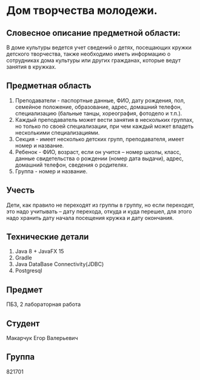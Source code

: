 # Дом творчества молодежи.

## Словесное описание предметной области: 
В доме культуры ведется учет сведений о детях, посещающих кружки детского творчества, также необходимо иметь информацию о сотрудниках дома культуры или других гражданах, которые ведут занятия в кружках. 

## Предметная область
1. Преподаватели - паспортные данные, ФИО, дату рождения, пол, семейное положение, образование, адрес, домашний телефон, специализацию (бальные танцы, хореография, фотодело и т.п.).
2. Каждый преподаватель может вести занятия в нескольких группах, но только по своей специализации, при чем каждый может владеть несколькими специализациями. 
3. Секция - имеет несколько детских групп, преподавателя, имеет номер и название. 
4. Ребенок - ФИО, возраст, если он учится – номер школы, класс, данные свидетельства о рождении (номер дата выдачи), адрес, домашний телефон, сведения о родителях. 
5. Группа - номер и название. 

## Учесть
Дети, как правило не переходят из группы в группу, но если переходят, это надо учитывать – дату перехода, откуда и куда перешел, для этого надо хранить дату начала посещения кружка и дату окончания.

## Технические детали
1. Java 8 + JavaFX 15
2. Gradle
3. Java DataBase Connectivity(JDBC)
4. Postgresql

## Предмет
ПБЗ, 2 лабораторная работа

## Студент
Макарчук Егор Валерьевич

## Группа
821701
